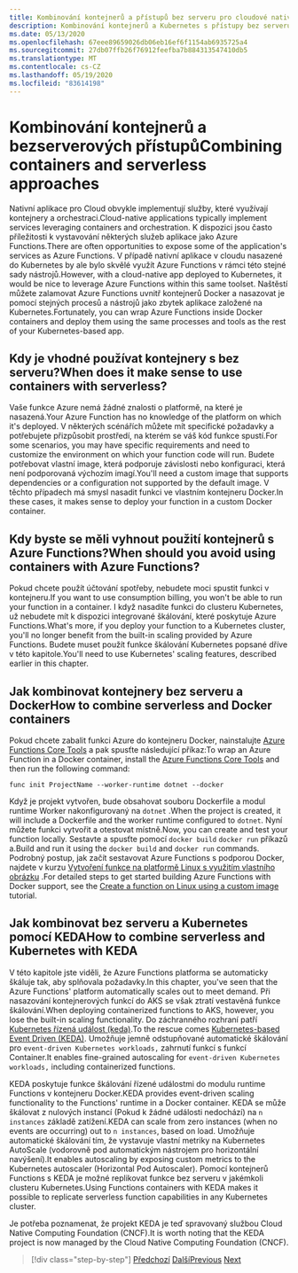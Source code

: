 ```yaml
---
title: Kombinování kontejnerů a přístupů bez serveru pro cloudové nativní služby
description: Kombinování kontejnerů a Kubernetes s přístupy bez serveru
ms.date: 05/13/2020
ms.openlocfilehash: 67eee89659026db06eb16ef6f1154ab6935725a4
ms.sourcegitcommit: 27db07ffb26f76912feefba7b884313547410db5
ms.translationtype: MT
ms.contentlocale: cs-CZ
ms.lasthandoff: 05/19/2020
ms.locfileid: "83614198"
---
```

# <a name="combining-containers-and-serverless-approaches"></a><span data-ttu-id="ddf8c-103">Kombinování kontejnerů a bezserverových přístupů</span><span class="sxs-lookup"><span data-stu-id="ddf8c-103">Combining containers and serverless approaches</span></span>

<span data-ttu-id="ddf8c-104">Nativní aplikace pro Cloud obvykle implementují služby, které využívají kontejnery a orchestraci.</span><span class="sxs-lookup"><span data-stu-id="ddf8c-104">Cloud-native applications typically implement services leveraging containers and orchestration.</span></span> <span data-ttu-id="ddf8c-105">K dispozici jsou často příležitosti k vystavování některých služeb aplikace jako Azure Functions.</span><span class="sxs-lookup"><span data-stu-id="ddf8c-105">There are often opportunities to expose some of the application's services as Azure Functions.</span></span> <span data-ttu-id="ddf8c-106">V případě nativní aplikace v cloudu nasazené do Kubernetes by ale bylo skvělé využít Azure Functions v rámci této stejné sady nástrojů.</span><span class="sxs-lookup"><span data-stu-id="ddf8c-106">However, with a cloud-native app deployed to Kubernetes, it would be nice to leverage Azure Functions within this same toolset.</span></span> <span data-ttu-id="ddf8c-107">Naštěstí můžete zalamovat Azure Functions uvnitř kontejnerů Docker a nasazovat je pomocí stejných procesů a nástrojů jako zbytek aplikace založené na Kubernetes.</span><span class="sxs-lookup"><span data-stu-id="ddf8c-107">Fortunately, you can wrap Azure Functions inside Docker containers and deploy them using the same processes and tools as the rest of your Kubernetes-based app.</span></span>

## <a name="when-does-it-make-sense-to-use-containers-with-serverless"></a><span data-ttu-id="ddf8c-108">Kdy je vhodné používat kontejnery s bez serveru?</span><span class="sxs-lookup"><span data-stu-id="ddf8c-108">When does it make sense to use containers with serverless?</span></span>

<span data-ttu-id="ddf8c-109">Vaše funkce Azure nemá žádné znalosti o platformě, na které je nasazená.</span><span class="sxs-lookup"><span data-stu-id="ddf8c-109">Your Azure Function has no knowledge of the platform on which it's deployed.</span></span> <span data-ttu-id="ddf8c-110">V některých scénářích můžete mít specifické požadavky a potřebujete přizpůsobit prostředí, na kterém se váš kód funkce spustí.</span><span class="sxs-lookup"><span data-stu-id="ddf8c-110">For some scenarios, you may have specific requirements and need to customize the environment on which your function code will run.</span></span> <span data-ttu-id="ddf8c-111">Budete potřebovat vlastní image, která podporuje závislosti nebo konfiguraci, která není podporovaná výchozím imagí.</span><span class="sxs-lookup"><span data-stu-id="ddf8c-111">You'll need a custom image that supports dependencies or a configuration not supported by the default image.</span></span> <span data-ttu-id="ddf8c-112">V těchto případech má smysl nasadit funkci ve vlastním kontejneru Docker.</span><span class="sxs-lookup"><span data-stu-id="ddf8c-112">In these cases, it makes sense to deploy your function in a custom Docker container.</span></span>

## <a name="when-should-you-avoid-using-containers-with-azure-functions"></a><span data-ttu-id="ddf8c-113">Kdy byste se měli vyhnout použití kontejnerů s Azure Functions?</span><span class="sxs-lookup"><span data-stu-id="ddf8c-113">When should you avoid using containers with Azure Functions?</span></span>

<span data-ttu-id="ddf8c-114">Pokud chcete použít účtování spotřeby, nebudete moci spustit funkci v kontejneru.</span><span class="sxs-lookup"><span data-stu-id="ddf8c-114">If you want to use consumption billing, you won't be able to run your function in a container.</span></span> <span data-ttu-id="ddf8c-115">I když nasadíte funkci do clusteru Kubernetes, už nebudete mít k dispozici integrované škálování, které poskytuje Azure Functions.</span><span class="sxs-lookup"><span data-stu-id="ddf8c-115">What's more, if you deploy your function to a Kubernetes cluster, you'll no longer benefit from the built-in scaling provided by Azure Functions.</span></span> <span data-ttu-id="ddf8c-116">Budete muset použít funkce škálování Kubernetes popsané dříve v této kapitole.</span><span class="sxs-lookup"><span data-stu-id="ddf8c-116">You'll need to use Kubernetes' scaling features, described earlier in this chapter.</span></span>

## <a name="how-to-combine-serverless-and-docker-containers"></a><span data-ttu-id="ddf8c-117">Jak kombinovat kontejnery bez serveru a Docker</span><span class="sxs-lookup"><span data-stu-id="ddf8c-117">How to combine serverless and Docker containers</span></span>

<span data-ttu-id="ddf8c-118">Pokud chcete zabalit funkci Azure do kontejneru Docker, nainstalujte [Azure Functions Core Tools](https://github.com/Azure/azure-functions-core-tools) a pak spusťte následující příkaz:</span><span class="sxs-lookup"><span data-stu-id="ddf8c-118">To wrap an Azure Function in a Docker container, install the [Azure Functions Core Tools](https://github.com/Azure/azure-functions-core-tools) and then run the following command:</span></span>

```console
func init ProjectName --worker-runtime dotnet --docker
```

<span data-ttu-id="ddf8c-119">Když je projekt vytvořen, bude obsahovat souboru Dockerfile a modul runtime Worker nakonfigurovaný na `dotnet` .</span><span class="sxs-lookup"><span data-stu-id="ddf8c-119">When the project is created, it will include a Dockerfile and the worker runtime configured to `dotnet`.</span></span> <span data-ttu-id="ddf8c-120">Nyní můžete funkci vytvořit a otestovat místně.</span><span class="sxs-lookup"><span data-stu-id="ddf8c-120">Now, you can create and test your function locally.</span></span> <span data-ttu-id="ddf8c-121">Sestavte a spusťte pomocí `docker build` `docker run` příkazů a.</span><span class="sxs-lookup"><span data-stu-id="ddf8c-121">Build and run it using the  `docker build` and `docker run` commands.</span></span> <span data-ttu-id="ddf8c-122">Podrobný postup, jak začít sestavovat Azure Functions s podporou Docker, najdete v kurzu [Vytvoření funkce na platformě Linux s využitím vlastního obrázku](https://docs.microsoft.com/azure/azure-functions/functions-create-function-linux-custom-image) .</span><span class="sxs-lookup"><span data-stu-id="ddf8c-122">For detailed steps to get started building Azure Functions with Docker support, see the [Create a function on Linux using a custom image](https://docs.microsoft.com/azure/azure-functions/functions-create-function-linux-custom-image) tutorial.</span></span>

## <a name="how-to-combine-serverless-and-kubernetes-with-keda"></a><span data-ttu-id="ddf8c-123">Jak kombinovat bez serveru a Kubernetes pomocí KEDA</span><span class="sxs-lookup"><span data-stu-id="ddf8c-123">How to combine serverless and Kubernetes with KEDA</span></span>

<span data-ttu-id="ddf8c-124">V této kapitole jste viděli, že Azure Functions platforma se automaticky škáluje tak, aby splňovala požadavky.</span><span class="sxs-lookup"><span data-stu-id="ddf8c-124">In this chapter, you've seen that the Azure Functions' platform automatically scales out to meet demand.</span></span> <span data-ttu-id="ddf8c-125">Při nasazování kontejnerových funkcí do AKS se však ztratí vestavěná funkce škálování.</span><span class="sxs-lookup"><span data-stu-id="ddf8c-125">When deploying containerized functions to AKS, however, you lose the built-in scaling functionality.</span></span> <span data-ttu-id="ddf8c-126">Do záchranného rozhraní patří [Kubernetes řízená událost (keda)](https://docs.microsoft.com/azure/azure-functions/functions-kubernetes-keda).</span><span class="sxs-lookup"><span data-stu-id="ddf8c-126">To the rescue comes [Kubernetes-based Event Driven (KEDA)](https://docs.microsoft.com/azure/azure-functions/functions-kubernetes-keda).</span></span> <span data-ttu-id="ddf8c-127">Umožňuje jemně odstupňované automatické škálování pro `event-driven Kubernetes workloads,` zahrnutí funkcí s funkcí Container.</span><span class="sxs-lookup"><span data-stu-id="ddf8c-127">It enables fine-grained autoscaling for `event-driven Kubernetes workloads,` including containerized functions.</span></span>

<span data-ttu-id="ddf8c-128">KEDA poskytuje funkce škálování řízené událostmi do modulu runtime Functions v kontejneru Docker.</span><span class="sxs-lookup"><span data-stu-id="ddf8c-128">KEDA provides event-driven scaling functionality to the Functions' runtime in a Docker container.</span></span> <span data-ttu-id="ddf8c-129">KEDA se může škálovat z nulových instancí (Pokud k žádné události nedochází) na `n instances` základě zatížení.</span><span class="sxs-lookup"><span data-stu-id="ddf8c-129">KEDA can scale from zero instances (when no events are occurring) out to `n instances`, based on load.</span></span> <span data-ttu-id="ddf8c-130">Umožňuje automatické škálování tím, že vystavuje vlastní metriky na Kubernetes AutoScale (vodorovně pod automatickým nástrojem pro horizontální navýšení).</span><span class="sxs-lookup"><span data-stu-id="ddf8c-130">It enables autoscaling by exposing custom metrics to the Kubernetes autoscaler (Horizontal Pod Autoscaler).</span></span> <span data-ttu-id="ddf8c-131">Pomocí kontejnerů Functions s KEDA je možné replikovat funkce bez serveru v jakémkoli clusteru Kubernetes.</span><span class="sxs-lookup"><span data-stu-id="ddf8c-131">Using Functions containers with KEDA makes it possible to replicate serverless function capabilities in any Kubernetes cluster.</span></span>

<span data-ttu-id="ddf8c-132">Je potřeba poznamenat, že projekt KEDA je teď spravovaný službou Cloud Native Computing Foundation (CNCF).</span><span class="sxs-lookup"><span data-stu-id="ddf8c-132">It is worth noting that the KEDA project is now managed by the Cloud Native Computing Foundation (CNCF).</span></span>

>[!div class="step-by-step"]
><span data-ttu-id="ddf8c-133">[Předchozí](leverage-serverless-functions.md) 
> [Další](deploy-containers-azure.md)</span><span class="sxs-lookup"><span data-stu-id="ddf8c-133">[Previous](leverage-serverless-functions.md)
[Next](deploy-containers-azure.md)</span></span>
